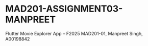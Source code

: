 # MAD201-ASSIGNMENT03-MANPREET
Flutter Movie Explorer App – F2025 MAD201-01, Manpreet Singh, A00198842
